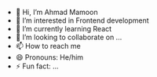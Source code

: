 - 👋 Hi, I’m Ahmad Mamoon
- 👀 I’m interested in Frontend development
- 🌱 I’m currently learning React
- 💞️ I’m looking to collaborate on ...
- 📫 How to reach me 
- 😄 Pronouns: He/him
- ⚡ Fun fact: ...

<!---
Ahmad-code077/Ahmad-code077 is a ✨ special ✨ repository because its `README.md` (this file) appears on your GitHub profile.
You can click the Preview link to take a look at your changes.
--->
